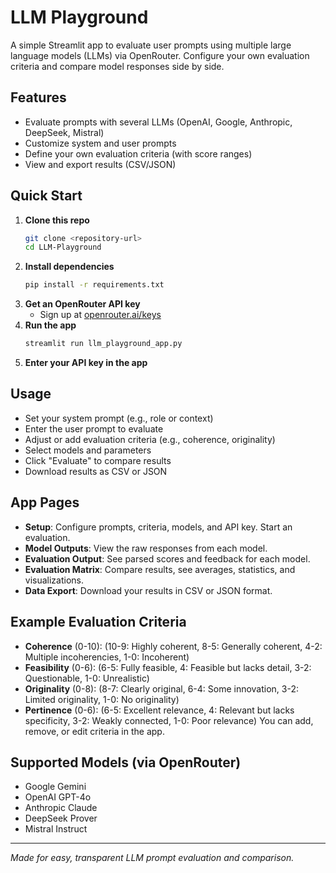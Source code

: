 # LLM Playground

A simple Streamlit app to evaluate user prompts using multiple large language models (LLMs) via OpenRouter. Configure your own evaluation criteria and compare model responses side by side.

## Features
- Evaluate prompts with several LLMs (OpenAI, Google, Anthropic, DeepSeek, Mistral)
- Customize system and user prompts
- Define your own evaluation criteria (with score ranges)
- View and export results (CSV/JSON)

## Quick Start
1. **Clone this repo**
   ```bash
   git clone <repository-url>
   cd LLM-Playground
   ```
2. **Install dependencies**
   ```bash
   pip install -r requirements.txt
   ```
3. **Get an OpenRouter API key**
   - Sign up at [openrouter.ai/keys](https://openrouter.ai/keys)
4. **Run the app**
   ```bash
   streamlit run llm_playground_app.py
   ```
5. **Enter your API key in the app**

## Usage
- Set your system prompt (e.g., role or context)
- Enter the user prompt to evaluate
- Adjust or add evaluation criteria (e.g., coherence, originality)
- Select models and parameters
- Click "Evaluate" to compare results
- Download results as CSV or JSON

## App Pages
- **Setup**: Configure prompts, criteria, models, and API key. Start an evaluation.
- **Model Outputs**: View the raw responses from each model.
- **Evaluation Output**: See parsed scores and feedback for each model.
- **Evaluation Matrix**: Compare results, see averages, statistics, and visualizations.
- **Data Export**: Download your results in CSV or JSON format.
  
## Example Evaluation Criteria
- **Coherence** (0-10): (10-9: Highly coherent, 8-5: Generally coherent, 4-2: Multiple incoherencies, 1-0: Incoherent)
- **Feasibility** (0-6): (6-5: Fully feasible, 4: Feasible but lacks detail, 3-2: Questionable, 1-0: Unrealistic)
- **Originality** (0-8): (8-7: Clearly original, 6-4: Some innovation, 3-2: Limited originality, 1-0: No originality)
- **Pertinence** (0-6): (6-5: Excellent relevance, 4: Relevant but lacks specificity, 3-2: Weakly connected, 1-0: Poor relevance)
You can add, remove, or edit criteria in the app.

## Supported Models (via OpenRouter)
- Google Gemini
- OpenAI GPT-4o
- Anthropic Claude
- DeepSeek Prover
- Mistral Instruct

---

*Made for easy, transparent LLM prompt evaluation and comparison.* 
